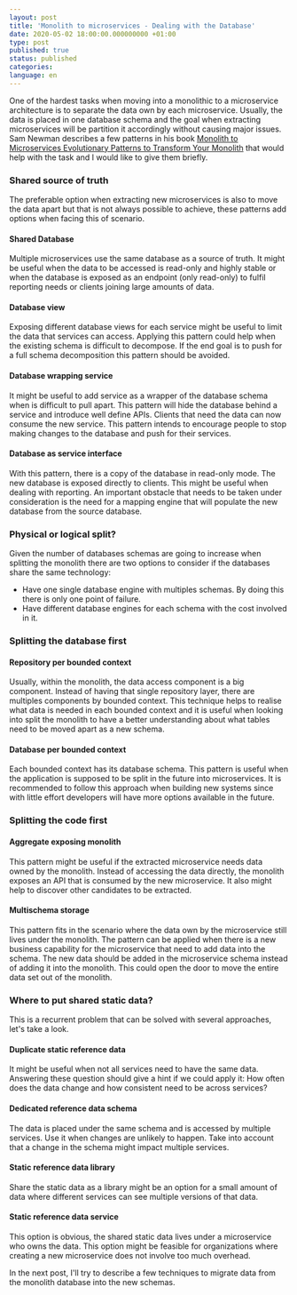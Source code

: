 ```yaml
---
layout: post
title: 'Monolith to microservices - Dealing with the Database'
date: 2020-05-02 18:00:00.000000000 +01:00
type: post
published: true 
status: published
categories:
language: en
---
```


One of the hardest tasks when moving into a monolithic to a microservice architecture is to separate the data own by each microservice. Usually, the data is placed in one database schema and the goal when extracting microservices will be partition it accordingly without causing major issues. Sam Newman describes a few patterns in his book [Monolith to
Microservices Evolutionary Patterns to Transform Your Monolith](https://www.goodreads.com/book/show/44144499-monolith-to-microservices) that would help with the task and I would like to give them briefly. 

### **Shared source of truth**
The preferable option when extracting new microservices is also to move the data apart but that is not always possible to achieve, these patterns add options when facing this of scenario.

#### **Shared Database**
Multiple microservices use the same database as a source of truth.
It might be useful when the data to be accessed is read-only and highly stable or when the database is exposed as an endpoint (only read-only) to fulfil reporting needs or clients joining large amounts of data.

#### **Database view**
Exposing different database views for each service might be useful to limit the data that services can access. 
Applying this pattern could help when the existing schema is difficult to decompose. If the end goal is to push for a full schema decomposition this pattern should be avoided.

#### **Database wrapping service**
It might be useful to add service as a wrapper of the database schema when is difficult to pull apart. This pattern will hide the database behind a service and introduce well define APIs. Clients that need the data can now consume the new service. This pattern intends to encourage people to stop making changes to the database and push for their services.  

#### **Database as service interface**
With this pattern, there is a copy of the database in read-only mode. The new database is exposed directly to clients. This might be useful when dealing with reporting. An important obstacle that needs to be taken under consideration is the need for a mapping engine that will populate the new database from the source database.

### **Physical or logical split?**
Given the number of databases schemas are going to increase when splitting the monolith there are two options to consider if the databases share the same technology:
- Have one single database engine with multiples schemas. By doing this there is only one point of failure.
- Have different database engines for each schema with the cost involved in it.

### **Splitting the database first**

#### **Repository per bounded context**
Usually, within the monolith, the data access component is a big component. Instead of having that single repository layer, there are multiples components by bounded context. This technique helps to realise what data is needed in each bounded context and it is useful when looking into split the monolith to have a better understanding about what tables need to be moved apart as a new schema.

#### **Database per bounded context**
Each bounded context has its database schema. This pattern is useful when the application is supposed to be split in the future into microservices. It is recommended to follow this approach when building new systems since with little effort developers will have more options available in the future. 

### **Splitting the code first**

#### **Aggregate exposing monolith**
This pattern might be useful if the extracted microservice needs data owned by the monolith. Instead of accessing the data directly, the monolith exposes an API that is consumed by the new microservice. It also might help to discover other candidates to be extracted.

#### **Multischema storage**
This pattern fits in the scenario where the data own by the microservice still lives under the monolith. The pattern can be applied when there is a new business capability for the microservice that need to add data into the schema. The new data should be added in the microservice schema instead of adding it into the monolith. This could open the door to move the entire data set out of the monolith.

### **Where to put shared static data?**
This is a recurrent problem that can be solved with several approaches, let's take a look.

#### **Duplicate static reference data**
It might be useful when not all services need to have the same data. Answering these question should give a hint if we could apply it: How often does the data change and how consistent need to be across services? 

#### **Dedicated reference data schema**
The data is placed under the same schema and is accessed by multiple services. Use it when changes are unlikely to happen. Take into account that a change in the schema might impact multiple services.

#### **Static reference data library**
Share the static data as a library might be an option for a small amount of data where different services can see multiple versions of that data.

#### **Static reference data service**
This option is obvious, the shared static data lives under a microservice who owns the data. This option might be feasible for organizations where creating a new microservice does not involve too much overhead.

In the next post, I'll try to describe a few techniques to migrate data from the monolith database into the new schemas.
